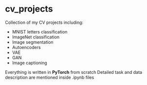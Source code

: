 # cv_projects
Collection of my CV projects including:
- MNIST letters classification
- ImageNet classification
- Image segmentation
- Autoencoders
- VAE
- GAN
- Image captioning

 Everything is written in **PyTorch** from scratch
 Detailed task and data description are mentioned inside .ipynb files
